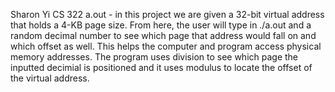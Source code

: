 Sharon Yi CS 322 a.out - in this project we are given a 32-bit virtual address that holds a 4-KB page size. From here, the user will
type in ./a.out and a random decimal number to see which page that address would fall on and which offset as well. This helps the 
computer and program access physical memory addresses. The program uses division to see which page the inputted decimial is positioned
and it uses modulus to locate the offset of the virtual address. 
